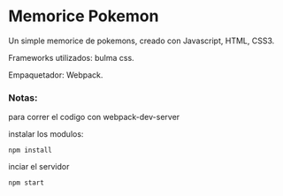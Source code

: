 # Memorice Pokemon

Un simple memorice de pokemons, creado con Javascript, HTML, CSS3.

Frameworks utilizados: 
bulma css.

Empaquetador:
Webpack.

### Notas:
para correr el codigo con webpack-dev-server

instalar los modulos:
```
npm install
```

inciar el servidor

```
npm start
```